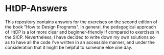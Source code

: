 # HtDP-Answers
This repository contains answers for the exercises on the second edition of the book "How to Design Programs". In general, the pedagogical approach of HtDP is a lot more clear and beginner-friendly if compared to exercises in the SICP. 
Nevertheless, I have decided to write down my own solutions so as to have all the code I've written in an accessible manner, and under the consideration that it might be helpful to someone else one day.
